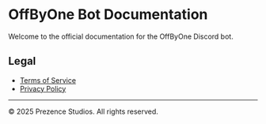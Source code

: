 # OffByOne Bot Documentation

Welcome to the official documentation for the OffByOne Discord bot.

## Legal

- [Terms of Service](terms.md)
- [Privacy Policy](privacy.md)

---

© 2025 Prezence Studios. All rights reserved.

